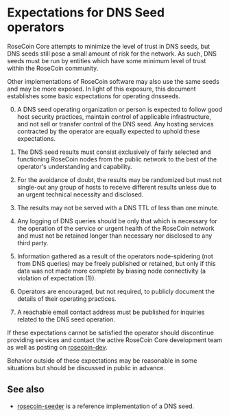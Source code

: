 Expectations for DNS Seed operators
====================================

RoseCoin Core attempts to minimize the level of trust in DNS seeds,
but DNS seeds still pose a small amount of risk for the network.
As such, DNS seeds must be run by entities which have some minimum
level of trust within the RoseCoin community.

Other implementations of RoseCoin software may also use the same
seeds and may be more exposed. In light of this exposure, this
document establishes some basic expectations for operating dnsseeds.

0. A DNS seed operating organization or person is expected to follow good
host security practices, maintain control of applicable infrastructure,
and not sell or transfer control of the DNS seed. Any hosting services
contracted by the operator are equally expected to uphold these expectations.

1. The DNS seed results must consist exclusively of fairly selected and
functioning RoseCoin nodes from the public network to the best of the
operator's understanding and capability.

2. For the avoidance of doubt, the results may be randomized but must not
single-out any group of hosts to receive different results unless due to an
urgent technical necessity and disclosed.

3. The results may not be served with a DNS TTL of less than one minute.

4. Any logging of DNS queries should be only that which is necessary
for the operation of the service or urgent health of the RoseCoin
network and must not be retained longer than necessary nor disclosed
to any third party.

5. Information gathered as a result of the operators node-spidering
(not from DNS queries) may be freely published or retained, but only
if this data was not made more complete by biasing node connectivity
(a violation of expectation (1)).

6. Operators are encouraged, but not required, to publicly document the
details of their operating practices.

7. A reachable email contact address must be published for inquiries
related to the DNS seed operation.

If these expectations cannot be satisfied the operator should
discontinue providing services and contact the active RoseCoin
Core development team as well as posting on
[rosecoin-dev](https://groups.google.com/forum/#!forum/rosecoin-dev).

Behavior outside of these expectations may be reasonable in some
situations but should be discussed in public in advance.

See also
----------
- [rosecoin-seeder](https://github.com/pooler/rosecoin-seeder) is a reference implementation of a DNS seed.
